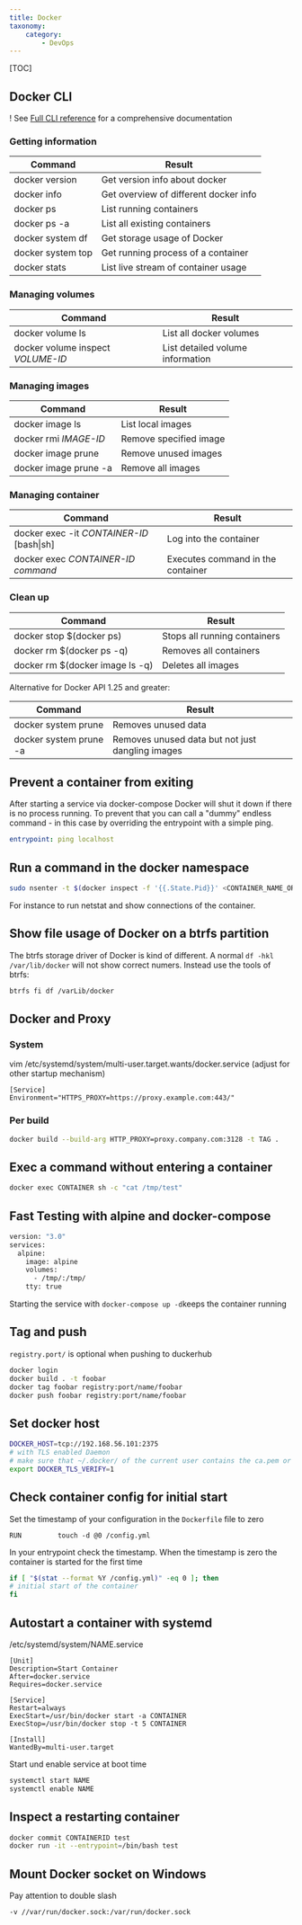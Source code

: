 ```yaml
---
title: Docker
taxonomy:
    category:
        - DevOps
---
```


[TOC]

## Docker CLI
! See [Full CLI reference](https://docs.docker.com/engine/reference/commandline/docker/#child-commands) for a comprehensive documentation

### Getting information
|Command|Result|
|---|---|
|docker version|Get version info about docker|
|docker info|Get overview of different docker info|
|docker ps|List running containers|
|docker ps -a|List all existing containers|
|docker system df|Get storage usage of Docker|
|docker system top|Get running process of a container|
|docker stats|List live stream of container usage

### Managing volumes
|Command|Result|
|---|---|
|docker volume ls| List all docker volumes|
|docker volume inspect *VOLUME-ID*|List detailed volume information|

### Managing images
|Command|Result|
|---|---|
|docker image ls|List local images|
|docker rmi *IMAGE-ID*|Remove specified image|
|docker image prune|Remove unused images|
|docker image prune -a|Remove all images|

### Managing container
|Command|Result|
|---|---|
|docker exec -it *CONTAINER-ID* [bash\|sh]|Log into the container|
|docker exec *CONTAINER-ID* *command*|Executes command in the container|

### Clean up
|Command|Result|
|---|---|
|docker stop $(docker ps)|Stops all running containers|
|docker rm $(docker ps -q)|Removes all containers|
|docker rm $(docker image ls -q)|Deletes all images|

Alternative for Docker API 1.25 and greater:

|Command|Result|
|---|---|
|docker system prune| Removes unused data|
|docker system prune -a| Removes unused data but not just dangling images|

## Prevent a container from exiting
After starting a service via docker-compose Docker will shut it down if there is no process running. To prevent that you can call a "dummy" endless command - in this case by overriding the entrypoint with a simple ping.
```yaml
entrypoint: ping localhost
```

## Run a command in the docker namespace

```sh
sudo nsenter -t $(docker inspect -f '{{.State.Pid}}' <CONTAINER_NAME_OR_ID>) -n <CMD>
```
For instance to run netstat and show connections of the container.

## Show file usage of Docker on a btrfs partition
The btrfs storage driver of Docker is kind of different. A normal `df -hkl /var/lib/docker` will not show correct numers. Instead use the tools of btrfs:
```bash
btrfs fi df /varLib/docker
```

## Docker and Proxy

### System
vim /etc/systemd/system/multi-user.target.wants/docker.service (adjust for other startup mechanism)

```
[Service]
Environment="HTTPS_PROXY=https://proxy.example.com:443/"
```

### Per build
```bash
docker build --build-arg HTTP_PROXY=proxy.company.com:3128 -t TAG .
```

## Exec a command without entering a container

```bash
docker exec CONTAINER sh -c "cat /tmp/test"
```

## Fast Testing with alpine and docker-compose

```bash
version: "3.0"
services:
  alpine:
    image: alpine
    volumes:
      - /tmp/:/tmp/
    tty: true
````

Starting the service with `docker-compose up -d`keeps the container running

## Tag and push

`registry.port/` is optional when pushing to duckerhub

```sh
docker login
docker build . -t foobar
docker tag foobar registry:port/name/foobar
docker push foobar registry:port/name/foobar
```

## Set docker host
```bash
DOCKER_HOST=tcp://192.168.56.101:2375
# with TLS enabled Daemon
# make sure that ~/.docker/ of the current user contains the ca.pem or the {cert,key}.pem in case of client auth
export DOCKER_TLS_VERIFY=1
```

## Check container config for initial start
Set the timestamp of your configuration in the `Dockerfile` file to zero
```
RUN         touch -d @0 /config.yml
```
In your entrypoint check the timestamp. When the timestamp is zero the container is started for the first time
```bash
if [ "$(stat --format %Y /config.yml)" -eq 0 ]; then
# initial start of the container
fi
```

## Autostart a container with systemd

/etc/systemd/system/NAME.service
```
[Unit]
Description=Start Container
After=docker.service
Requires=docker.service

[Service]
Restart=always
ExecStart=/usr/bin/docker start -a CONTAINER
ExecStop=/usr/bin/docker stop -t 5 CONTAINER

[Install]
WantedBy=multi-user.target
```
Start und enable service at boot time
```bash
systemctl start NAME
systemctl enable NAME
```

## Inspect a restarting container

```bash
docker commit CONTAINERID test
docker run -it --entrypoint=/bin/bash test
```

## Mount Docker socket on Windows

Pay attention to double slash
```sh
-v //var/run/docker.sock:/var/run/docker.sock
```